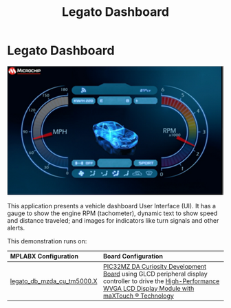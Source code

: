 ﻿---
parent: Example Applications
title: Legato Dashboard
nav_order: 2
---

# Legato Dashboard

![](./../../docs/html/legato_dashboard.png)

This application presents a vehicle dashboard User Interface (UI). It has a gauge to show the engine RPM (tachometer), dynamic text to show speed and distance traveled; and images for indicators like turn signals and other alerts.

This demonstration runs on:

|MPLABX Configuration|Board Configuration|
|:-------------------|:------------------|
|[legato\_db\_mzda\_cu\_tm5000.X](./firmware/legato_db_mzda_cu_tm5000.X/readme.md)| [PIC32MZ DA Curiosity Development Board](https://www.microchip.com/DevelopmentTools/ProductDetails/PartNO/EV87D54A) using GLCD peripheral display controller to drive the [High-Performance WVGA LCD Display Module with maXTouch ® Technology](https://www.microchip.com/DevelopmentTools/ProductDetails/PartNO/AC320005-4)|


 
